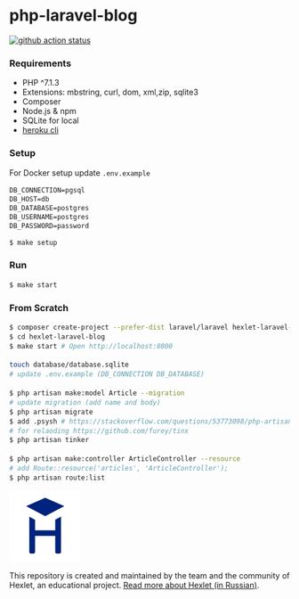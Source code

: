 # php-laravel-blog

[![github action status](https://github.com/hexlet-components/php-laravel-blog/workflows/Master%20workflow/badge.svg)](https://github.com/hexlet-components/php-laravel-blog/actions)

### Requirements

  * PHP ^7.1.3
  * Extensions: mbstring, curl, dom, xml,zip, sqlite3
  * Composer
  * Node.js & npm
  * SQLite for local
  * [heroku cli](https://devcenter.heroku.com/articles/heroku-cli#download-and-install)

### Setup

For Docker setup update `.env.example`
```
DB_CONNECTION=pgsql
DB_HOST=db
DB_DATABASE=postgres
DB_USERNAME=postgres
DB_PASSWORD=password
```

```sh
$ make setup
```

### Run

```sh
$ make start
```

### From Scratch

```sh
$ composer create-project --prefer-dist laravel/laravel hexlet-laravel-blog
$ cd hexlet-laravel-blog
$ make start # Open http://localhost:8000

touch database/database.sqlite
# update .env.example (DB_CONNECTION DB_DATABASE)

$ php artisan make:model Article --migration
# update migration (add name and body)
$ php artisan migrate
$ add .psysh # https://stackoverflow.com/questions/53773098/php-artisan-tinker-crashing-from-any-command
# for relaoding https://github.com/furey/tinx
$ php artisan tinker

$ php artisan make:controller ArticleController --resource
# add Route::resource('articles', 'ArticleController');
$ php artisan route:list
```

[![Hexlet Ltd. logo](https://raw.githubusercontent.com/Hexlet/hexletguides.github.io/master/images/hexlet_logo128.png)](https://ru.hexlet.io/pages/about?utm_source=github&utm_medium=link&utm_campaign=php-laravel-blog)

This repository is created and maintained by the team and the community of Hexlet, an educational project. [Read more about Hexlet (in Russian)](https://ru.hexlet.io/pages/about?utm_source=github&utm_medium=link&utm_campaign=php-laravel-blog).
